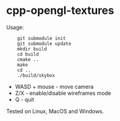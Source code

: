 # cpp-opengl-textures

Usage:

```
    git submodule init
    git submodule update
    mkdir build
    cd build
    cmake ..
    make
    cd ..
    ./build/skybox
```

* WASD + mouse - move camera
* Z/X - enable/disable wireframes mode
* Q - quit

Tested on Linux, MacOS and Windows.
